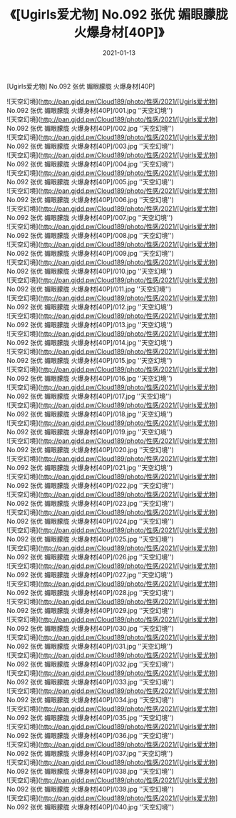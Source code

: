 ﻿---
layout: post
title:  《[Ugirls爱尤物] No.092 张优 媚眼朦胧 火爆身材[40P]》
date:   2021-01-13
img: http://pan.gjdd.pw/Cloud189/photo/性感/2021/[Ugirls爱尤物] No.092 张优 媚眼朦胧 火爆身材[40P]/000.jpg
categories: [美女, 性感, 泳衣]
---

[Ugirls爱尤物] No.092 张优 媚眼朦胧 火爆身材[40P]



![天空幻境](http://pan.gjdd.pw/Cloud189/photo/性感/2021/[Ugirls爱尤物] No.092 张优 媚眼朦胧 火爆身材[40P]/001.jpg ''天空幻境'') <br>
![天空幻境](http://pan.gjdd.pw/Cloud189/photo/性感/2021/[Ugirls爱尤物] No.092 张优 媚眼朦胧 火爆身材[40P]/002.jpg ''天空幻境'') <br>
![天空幻境](http://pan.gjdd.pw/Cloud189/photo/性感/2021/[Ugirls爱尤物] No.092 张优 媚眼朦胧 火爆身材[40P]/003.jpg ''天空幻境'') <br>
![天空幻境](http://pan.gjdd.pw/Cloud189/photo/性感/2021/[Ugirls爱尤物] No.092 张优 媚眼朦胧 火爆身材[40P]/004.jpg ''天空幻境'') <br>
![天空幻境](http://pan.gjdd.pw/Cloud189/photo/性感/2021/[Ugirls爱尤物] No.092 张优 媚眼朦胧 火爆身材[40P]/005.jpg ''天空幻境'') <br>
![天空幻境](http://pan.gjdd.pw/Cloud189/photo/性感/2021/[Ugirls爱尤物] No.092 张优 媚眼朦胧 火爆身材[40P]/006.jpg ''天空幻境'') <br>
![天空幻境](http://pan.gjdd.pw/Cloud189/photo/性感/2021/[Ugirls爱尤物] No.092 张优 媚眼朦胧 火爆身材[40P]/007.jpg ''天空幻境'') <br>
![天空幻境](http://pan.gjdd.pw/Cloud189/photo/性感/2021/[Ugirls爱尤物] No.092 张优 媚眼朦胧 火爆身材[40P]/008.jpg ''天空幻境'') <br>
![天空幻境](http://pan.gjdd.pw/Cloud189/photo/性感/2021/[Ugirls爱尤物] No.092 张优 媚眼朦胧 火爆身材[40P]/009.jpg ''天空幻境'') <br>
![天空幻境](http://pan.gjdd.pw/Cloud189/photo/性感/2021/[Ugirls爱尤物] No.092 张优 媚眼朦胧 火爆身材[40P]/010.jpg ''天空幻境'') <br>
![天空幻境](http://pan.gjdd.pw/Cloud189/photo/性感/2021/[Ugirls爱尤物] No.092 张优 媚眼朦胧 火爆身材[40P]/011.jpg ''天空幻境'') <br>
![天空幻境](http://pan.gjdd.pw/Cloud189/photo/性感/2021/[Ugirls爱尤物] No.092 张优 媚眼朦胧 火爆身材[40P]/012.jpg ''天空幻境'') <br>
![天空幻境](http://pan.gjdd.pw/Cloud189/photo/性感/2021/[Ugirls爱尤物] No.092 张优 媚眼朦胧 火爆身材[40P]/013.jpg ''天空幻境'') <br>
![天空幻境](http://pan.gjdd.pw/Cloud189/photo/性感/2021/[Ugirls爱尤物] No.092 张优 媚眼朦胧 火爆身材[40P]/014.jpg ''天空幻境'') <br>
![天空幻境](http://pan.gjdd.pw/Cloud189/photo/性感/2021/[Ugirls爱尤物] No.092 张优 媚眼朦胧 火爆身材[40P]/015.jpg ''天空幻境'') <br>
![天空幻境](http://pan.gjdd.pw/Cloud189/photo/性感/2021/[Ugirls爱尤物] No.092 张优 媚眼朦胧 火爆身材[40P]/016.jpg ''天空幻境'') <br>
![天空幻境](http://pan.gjdd.pw/Cloud189/photo/性感/2021/[Ugirls爱尤物] No.092 张优 媚眼朦胧 火爆身材[40P]/017.jpg ''天空幻境'') <br>
![天空幻境](http://pan.gjdd.pw/Cloud189/photo/性感/2021/[Ugirls爱尤物] No.092 张优 媚眼朦胧 火爆身材[40P]/018.jpg ''天空幻境'') <br>
![天空幻境](http://pan.gjdd.pw/Cloud189/photo/性感/2021/[Ugirls爱尤物] No.092 张优 媚眼朦胧 火爆身材[40P]/019.jpg ''天空幻境'') <br>
![天空幻境](http://pan.gjdd.pw/Cloud189/photo/性感/2021/[Ugirls爱尤物] No.092 张优 媚眼朦胧 火爆身材[40P]/020.jpg ''天空幻境'') <br>
![天空幻境](http://pan.gjdd.pw/Cloud189/photo/性感/2021/[Ugirls爱尤物] No.092 张优 媚眼朦胧 火爆身材[40P]/021.jpg ''天空幻境'') <br>
![天空幻境](http://pan.gjdd.pw/Cloud189/photo/性感/2021/[Ugirls爱尤物] No.092 张优 媚眼朦胧 火爆身材[40P]/022.jpg ''天空幻境'') <br>
![天空幻境](http://pan.gjdd.pw/Cloud189/photo/性感/2021/[Ugirls爱尤物] No.092 张优 媚眼朦胧 火爆身材[40P]/023.jpg ''天空幻境'') <br>
![天空幻境](http://pan.gjdd.pw/Cloud189/photo/性感/2021/[Ugirls爱尤物] No.092 张优 媚眼朦胧 火爆身材[40P]/024.jpg ''天空幻境'') <br>
![天空幻境](http://pan.gjdd.pw/Cloud189/photo/性感/2021/[Ugirls爱尤物] No.092 张优 媚眼朦胧 火爆身材[40P]/025.jpg ''天空幻境'') <br>
![天空幻境](http://pan.gjdd.pw/Cloud189/photo/性感/2021/[Ugirls爱尤物] No.092 张优 媚眼朦胧 火爆身材[40P]/026.jpg ''天空幻境'') <br>
![天空幻境](http://pan.gjdd.pw/Cloud189/photo/性感/2021/[Ugirls爱尤物] No.092 张优 媚眼朦胧 火爆身材[40P]/027.jpg ''天空幻境'') <br>
![天空幻境](http://pan.gjdd.pw/Cloud189/photo/性感/2021/[Ugirls爱尤物] No.092 张优 媚眼朦胧 火爆身材[40P]/028.jpg ''天空幻境'') <br>
![天空幻境](http://pan.gjdd.pw/Cloud189/photo/性感/2021/[Ugirls爱尤物] No.092 张优 媚眼朦胧 火爆身材[40P]/029.jpg ''天空幻境'') <br>
![天空幻境](http://pan.gjdd.pw/Cloud189/photo/性感/2021/[Ugirls爱尤物] No.092 张优 媚眼朦胧 火爆身材[40P]/030.jpg ''天空幻境'') <br>
![天空幻境](http://pan.gjdd.pw/Cloud189/photo/性感/2021/[Ugirls爱尤物] No.092 张优 媚眼朦胧 火爆身材[40P]/031.jpg ''天空幻境'') <br>
![天空幻境](http://pan.gjdd.pw/Cloud189/photo/性感/2021/[Ugirls爱尤物] No.092 张优 媚眼朦胧 火爆身材[40P]/032.jpg ''天空幻境'') <br>
![天空幻境](http://pan.gjdd.pw/Cloud189/photo/性感/2021/[Ugirls爱尤物] No.092 张优 媚眼朦胧 火爆身材[40P]/033.jpg ''天空幻境'') <br>
![天空幻境](http://pan.gjdd.pw/Cloud189/photo/性感/2021/[Ugirls爱尤物] No.092 张优 媚眼朦胧 火爆身材[40P]/034.jpg ''天空幻境'') <br>
![天空幻境](http://pan.gjdd.pw/Cloud189/photo/性感/2021/[Ugirls爱尤物] No.092 张优 媚眼朦胧 火爆身材[40P]/035.jpg ''天空幻境'') <br>
![天空幻境](http://pan.gjdd.pw/Cloud189/photo/性感/2021/[Ugirls爱尤物] No.092 张优 媚眼朦胧 火爆身材[40P]/036.jpg ''天空幻境'') <br>
![天空幻境](http://pan.gjdd.pw/Cloud189/photo/性感/2021/[Ugirls爱尤物] No.092 张优 媚眼朦胧 火爆身材[40P]/037.jpg ''天空幻境'') <br>
![天空幻境](http://pan.gjdd.pw/Cloud189/photo/性感/2021/[Ugirls爱尤物] No.092 张优 媚眼朦胧 火爆身材[40P]/038.jpg ''天空幻境'') <br>
![天空幻境](http://pan.gjdd.pw/Cloud189/photo/性感/2021/[Ugirls爱尤物] No.092 张优 媚眼朦胧 火爆身材[40P]/039.jpg ''天空幻境'') <br>
![天空幻境](http://pan.gjdd.pw/Cloud189/photo/性感/2021/[Ugirls爱尤物] No.092 张优 媚眼朦胧 火爆身材[40P]/040.jpg ''天空幻境'') <br>